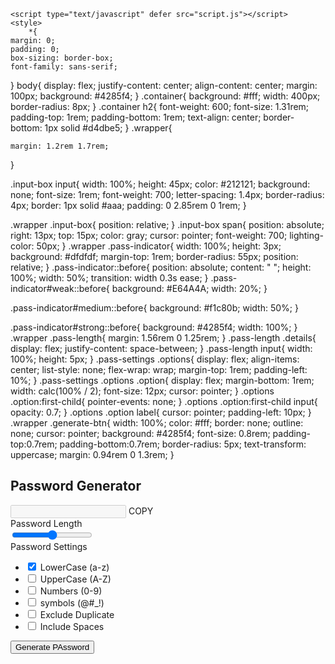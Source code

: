 <!DOCTYPE html>
<html>
<head>
	<meta charset="utf-8">
	<meta name="viewport" content="width=device-width, initial-scale=1">
	
	<script type="text/javascript" defer src="script.js"></script>
	<style>
		*{
	margin: 0;
	padding: 0;
	box-sizing: border-box;
	font-family: sans-serif;
}
body{
	display: flex;
	justify-content: center;
	align-content: center;
	margin: 100px;
	background: #4285f4;
}
.container{
	background: #fff;
	width: 400px;
	border-radius: 8px;
}
.container h2{
	font-weight: 600;
	font-size: 1.31rem;
	padding-top: 1rem;
	padding-bottom: 1rem;
	text-align: center;
	border-bottom: 1px solid #d4dbe5;
}
.wrapper{

	margin: 1.2rem 1.7rem;
}

.input-box input{
	width: 100%;
	height: 45px;
	color: #212121;
	background: none;
	font-size: 1rem;
	font-weight: 700;
	letter-spacing: 1.4px;
	border-radius: 4px;
	border: 1px solid #aaa;
	padding: 0 2.85rem 0 1rem;
}

.wrapper .input-box{
	position: relative;
}
.input-box span{
	position: absolute;
	right: 13px;
	top: 15px;
	color: gray;
	cursor: pointer;
	font-weight: 700;
	lighting-color: 50px;
}
.wrapper .pass-indicator{
	width: 100%;
	height: 3px;
	background: #dfdfdf;
	margin-top: 1rem;
	border-radius: 55px;
	position: relative;
}
.pass-indicator::before{
	position: absolute;
	content: " ";
	height: 100%;
	width: 50%;
	transition: width 0.3s ease;
}
.pass-indicator#weak::before{
	background: #E64A4A;
	width: 20%;
}

.pass-indicator#medium::before{
	background: #f1c80b;
	width: 50%;
}

.pass-indicator#strong::before{
	background: #4285f4;
	width: 100%;
}
.wrapper .pass-length{
	margin: 1.56rem 0 1.25rem;
}
.pass-length .details{
	display: flex;
	justify-content: space-between;
}
.pass-length input{
	width: 100%;
	height: 5px;
}
.pass-settings .options{
	display: flex;
	align-items: center;
	list-style: none;
	flex-wrap: wrap;
	margin-top: 1rem;
	padding-left: 10%;
}
.pass-settings .options .option{
	display: flex;
	margin-bottom: 1rem;
	width: calc(100% / 2);
	font-size: 12px;
	cursor: pointer;
}
.options .option:first-child{
	pointer-events: none;
}
.options .option:first-child input{
	opacity: 0.7;
}
.options .option label{
	cursor: pointer;
	padding-left: 10px;
}
.wrapper .generate-btn{
	width: 100%;
	color: #fff;
	border: none;
	outline: none;
	cursor: pointer;
	background: #4285f4;
	font-size: 0.8rem;
	padding-top:0.7rem;
	padding-bottom:0.7rem;
	border-radius: 5px;
	text-transform: uppercase;
	margin: 0.94rem 0 1.3rem;
}
	</style>
</head>
<body>
	<div class="container">
		<h2>Password Generator</h2>
		<div class="wrapper">
			<div class="input-box">
				<input type="text"  disabled name="">
				<span class="material-symbols-rounded">COPY</span>
			</div>	
			<div class="pass-indicator" id=""></div>
			<div class="pass-length">
				<div class="details">
					<label class="title">Password Length</label>
					<span></span>
				</div>
				<input type="range" min="8" max="30" step="1" name="">
			</div>
			<div class="pass-settings">
				<label class="title">Password Settings</label>
				<ul class="options">
					<li class="option">
						<input type="checkbox" id="lowercase" checked>
						<label for="lowercase">LowerCase (a-z)</label>
					</li>	
					<li class="option">
						<input type="checkbox" id="uppercase">
						<label for="upperCase">UpperCase (A-Z)</label>
					</li>
					<li class="option">
						<input type="checkbox" id="numbers">
						<label for="numbers">Numbers (0-9)</label>
					</li>
					<li class="option">
						<input type="checkbox" id="symbols">
						<label for="symbols">symbols (@#_!)</label>
					</li>
					<li class="option">
						<input type="checkbox" id="exc_duplicate">
						<label for="exc-duplicate">Exclude Duplicate</label>
					</li>
					<li class="option">
						<input type="checkbox" id="spaces">
						<label for="spaces">Include Spaces<wabel>
					</li>		
				</ul>
			</div>
			<button  class="generate-btn">Generate PAssword</button>
	
